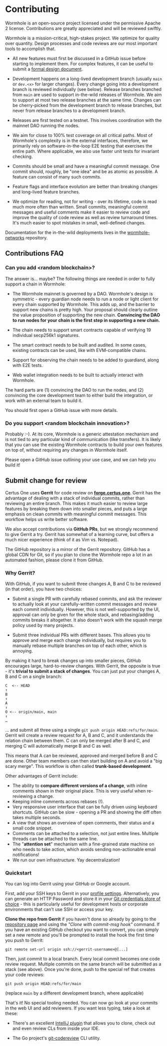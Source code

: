 # Contributing

Wormhole is an open-source project licensed under the permissive Apache 2 license. Contributions are greatly
appreciated and will be reviewed swiftly.

Wormhole is a mission-critical, high-stakes project. We optimize for quality over quantity. Design processes
and code reviews are our most important tools to accomplish that.

- All new features must first be discussed in a GitHub issue before starting to implement them. For
  complex features, it can be useful to submit a [formal design document](design/template.md).

- Development happens on a long-lived development branch (usually `main` or `dev.<x>` for larger changes).
  Every change going into a development branch is reviewed individually (see below). Release branches branched
  from `main` are used to support in-the-wild releases of Wormhole. We aim to support at most two release
  branches at the same time. Changes can be cherry-picked from the development branch to release branches, but
  never from release branches to a development branch.
  
- Releases are first tested on a testnet. This involves coordination with the mainnet DAO running the nodes.

- We aim for close to 100% test coverage on all critical paths. Most of Wormhole's complexity is in the
  external interfaces, therefore, we primarily rely on software-in-the-loop E2E testing that exercises
  the entire path. Where applicable, we also use faster unit tests for invariant checking.
  
- Commits should be small and have a meaningful commit message. One commit should, roughly, be "one idea" and
  be as atomic as possible. A feature can consist of many such commits.
  
- Feature flags and interface evolution are better than breaking changes and long-lived feature branches.
  
- We optimize for reading, not for writing - over its lifetime, code is read much more often than written.
  Small commits, meaningful commit messages and useful comments make it easier to review code and improve the
  quality of code review as well as review turnaround times. It's much easier to spot mistakes in small,
  well-defined changes.

Documentation for the in-the-wild deployments lives in the
[wormhole-networks](https://github.com/certusone/wormhole-networks) repository.

## Contributions FAQ

### Can you add \<random blockchain\>?

The answer is... maybe? The following things are needed in order to fully support a chain in Wormhole:

- The Wormhole mainnet is governed by a DAO. Wormhole's design is symmetric - every guardian node needs to run
  a node or light client for every chain supported by Wormhole. This adds up, and the barrier to support new
  chains is pretty high. Your proposal should clearly outline the value proposition of supporting the new chain.
  **Convincing the DAO to run nodes for your chain is the first step in supporting a new chain.**
  
- The chain needs to support smart contracts capable of verifying 19 individual secp256k1 signatures.

- The smart contract needs to be built and audited. In some cases, existing contracts can be used, like with
  EVM-compatible chains.
  
- Support for observing the chain needs to be added to guardiand, along with E2E tests.

- Web wallet integration needs to be built to actually interact with Wormhole.

The hard parts are (1) convincing the DAO to run the nodes, and (2) convincing the core development team to
either build the integration, or work with an external team to build it.

You should first open a GitHub issue with more details.

<!--
TODO: how to contact the DAO? most of the communication today happens in a Telegram group, we should move this
somewhere better-suited for public inquiries (Discourse forum?)
-->

### Do you support \<random blockchain innovation\>?

Probably :-). At its core, Wormhole is a generic attestation mechanism and is not tied to any particular kind
of communication (like transfers). It is likely that you can use the existing Wormhole contracts to build your
own features on top of, without requiring any changes in Wormhole itself.

Please open a GitHub issue outlining your use case, and we can help you build it!

## Submit change for review

Certus One uses **Gerrit** for code review on [**forge.certus.one**](https://forge.certus.one). Gerrit has the
advantage of dealing with a stack of individual commits, rather than reviewing an entire branch. This makes it
much easier to review large features by breaking them down into smaller pieces, and puts a large emphasis on
clean commits with meaningful commit messages. This workflow helps us write better software.

We also accept contributions via **GitHub PRs**, but we strongly recommend to give Gerrit a try. Gerrit has
somewhat of a learning curve, but offers a much nicer experience (think of it as Vim vs. Notepad).

The GitHub repository is a mirror of the Gerrit repository. GitHub has a global CDN for Git, so if you plan
to clone the Wormhole repo a lot in an automated fashion, please clone it from GitHub.

### Why Gerrit?

With GitHub, if you want to submit three changes A, B and C to be reviewed (in that order), you have two
choices:

- Submit a single PR with carefully rebased commits, and ask the reviewer to actually look at your
  carefully-written commit messages and review each commit individually. However, this is not well-supported
  by the UI, approval can only be given for the whole stack, and rebasing/adding commits breaks it altogether.
  It also doesn't work with the squash merge policy used by many projects.
  
- Submit three individual PRs with different bases. This allows you to approve and merge each change
  individually, but requires you to manually rebase multiple branches on top of each other, which is annoying.

By making it hard to break changes up into smaller pieces, GitHub encourages large, hard-to-review changes.
With Gerrit, the opposite is true - it's **trivial to submit a stack of changes**. You can just put your
changes A, B and C on a single branch:

    C  <-- HEAD
    ↑
    B
    ↑
    A
    ↑
    O <-- origin/main, main
    ↑
    …

... and submit all three using a single `git push origin HEAD:refs/for/main`. Gerrit will create a review
request for A, B and C, and it understands the relation chain between them. C can only be merged after B and
C, and merging C will automatically merge B and C as well.

This means that A can be reviewed, approved and merged before B and C are done. Other team members can then
start building on A and avoid a "big scary merge". This workflow is often called **trunk-based development**.

Other advantages of Gerrit include:

- The ability to **compare different versions of a change**, with inline comments shown in their original place.
  This is very useful when re-reviewing a change.
- Keeping inline comments across rebases (!).
- Very responsive user interface that can be fully driven using keyboard shortcuts.
  GitHub can be slow - opening a PR and showing the diff often takes multiple seconds.
- A view that shows an overview of open comments, their status and a small code snippet.
- Comments can be attached to a selection, not just entire lines. 
  Multiple threads can be attached to the same line.
- The "**attention set**" mechanism with a fine-grained state machine on who needs to take action,
  which avoids sending non-actionable email notifications!
- We run our own infrastructure. Yay decentralization!

### Quickstart

You can log into Gerrit using your GitHub or Google account.

First, add your SSH keys to Gerrit in your [profile settings](https://forge.certus.one/settings/#SSHKeys).
Alternatively, you can generate an HTTP Password and store it in your [Git credentials store of
choice](https://git-scm.com/book/en/v2/Git-Tools-Credential-Storage) - this is particularly useful for
development hosts or corporate environments that can't use SSH or access your key.

**Clone the repo from Gerrit** if you haven't done so already by going to the [repository
page](https://forge.certus.one/admin/repos/wormhole) and using the *"Clone with commit-msg hook"* command. If
you have an existing GitHub checkout you want to convert, you can simply set a new remote and you'll be
prompted to install the hook the first time you push to Gerrit:

    git remote set-url origin ssh://<gerrit-username>@[...]

Then, just commit to a local branch. Every local commit becomes one code review request. Multiple commits on
the same branch will be submitted as a stack (see above). Once you're done, push to the special ref that
creates your code reviews:

    git push origin HEAD:refs/for/main

(replace `main` by a different development branch, where applicable)

That's it! No special tooling needed. You can now go look at your commits in the web UI and add reviewers. If
you want less typing, take a look at these:

- There's an excellent [IntelliJ plugin](https://plugins.jetbrains.com/plugin/7272-gerrit) that allows you to clone,
  check out and even review CLs from inside your IDE.

- The Go project's [git-codereview](https://pkg.go.dev/golang.org/x/review/git-codereview) CLI utility.
